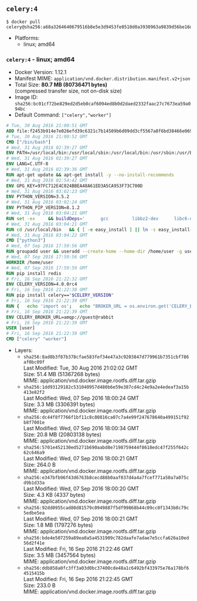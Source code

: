 ## `celery:4`

```console
$ docker pull celery@sha256:a68a3264640679516b8e5e3d9453fe0510d0a3930963a9839d56be16d82e9edd
```

-	Platforms:
	-	linux; amd64

### `celery:4` - linux; amd64

-	Docker Version: 1.12.1
-	Manifest MIME: `application/vnd.docker.distribution.manifest.v2+json`
-	Total Size: **80.7 MB (80736471 bytes)**  
	(compressed transfer size, not on-disk size)
-	Image ID: `sha256:bc01cf72be829ed2d5eb0caf6094ed8b0d2daed2332faac27c7673ea59a094bc`
-	Default Command: `["celery","worker"]`

```dockerfile
# Tue, 30 Aug 2016 21:00:51 GMT
ADD file:f2453b914e7e026efd39c6321c7b14509b6d09dd3cf5567a8f6bd38466e06954 in / 
# Tue, 30 Aug 2016 21:00:52 GMT
CMD ["/bin/bash"]
# Wed, 31 Aug 2016 02:39:27 GMT
ENV PATH=/usr/local/bin:/usr/local/sbin:/usr/local/bin:/usr/sbin:/usr/bin:/sbin:/bin
# Wed, 31 Aug 2016 02:39:27 GMT
ENV LANG=C.UTF-8
# Wed, 31 Aug 2016 02:39:36 GMT
RUN apt-get update && apt-get install -y --no-install-recommends 		ca-certificates 		libsqlite3-0 		libssl1.0.0 	&& rm -rf /var/lib/apt/lists/*
# Wed, 31 Aug 2016 02:54:42 GMT
ENV GPG_KEY=97FC712E4C024BBEA48A61ED3A5CA953F73C700D
# Wed, 31 Aug 2016 03:02:23 GMT
ENV PYTHON_VERSION=3.5.2
# Wed, 31 Aug 2016 03:02:24 GMT
ENV PYTHON_PIP_VERSION=8.1.2
# Wed, 31 Aug 2016 03:04:21 GMT
RUN set -ex 	&& buildDeps=' 		gcc 		libbz2-dev 		libc6-dev 		liblzma-dev 		libncurses-dev 		libreadline-dev 		libsqlite3-dev 		libssl-dev 		make 		tcl-dev 		tk-dev 		wget 		xz-utils 		zlib1g-dev 	' 	&& apt-get update && apt-get install -y $buildDeps --no-install-recommends && rm -rf /var/lib/apt/lists/* 		&& wget -O python.tar.xz "https://www.python.org/ftp/python/${PYTHON_VERSION%%[a-z]*}/Python-$PYTHON_VERSION.tar.xz" 	&& wget -O python.tar.xz.asc "https://www.python.org/ftp/python/${PYTHON_VERSION%%[a-z]*}/Python-$PYTHON_VERSION.tar.xz.asc" 	&& export GNUPGHOME="$(mktemp -d)" 	&& gpg --keyserver ha.pool.sks-keyservers.net --recv-keys "$GPG_KEY" 	&& gpg --batch --verify python.tar.xz.asc python.tar.xz 	&& rm -r "$GNUPGHOME" python.tar.xz.asc 	&& mkdir -p /usr/src/python 	&& tar -xJC /usr/src/python --strip-components=1 -f python.tar.xz 	&& rm python.tar.xz 		&& cd /usr/src/python 	&& ./configure 		--enable-loadable-sqlite-extensions 		--enable-shared 	&& make -j$(nproc) 	&& make install 	&& ldconfig 		&& if [ ! -e /usr/local/bin/pip3 ]; then : 		&& wget -O /tmp/get-pip.py 'https://bootstrap.pypa.io/get-pip.py' 		&& python3 /tmp/get-pip.py "pip==$PYTHON_PIP_VERSION" 		&& rm /tmp/get-pip.py 	; fi 	&& pip3 install --no-cache-dir --upgrade --force-reinstall "pip==$PYTHON_PIP_VERSION" 	&& [ "$(pip list |tac|tac| awk -F '[ ()]+' '$1 == "pip" { print $2; exit }')" = "$PYTHON_PIP_VERSION" ] 		&& find /usr/local -depth 		\( 			\( -type d -a -name test -o -name tests \) 			-o 			\( -type f -a -name '*.pyc' -o -name '*.pyo' \) 		\) -exec rm -rf '{}' + 	&& apt-get purge -y --auto-remove $buildDeps 	&& rm -rf /usr/src/python ~/.cache
# Wed, 31 Aug 2016 03:04:21 GMT
RUN cd /usr/local/bin 	&& { [ -e easy_install ] || ln -s easy_install-* easy_install; } 	&& ln -s idle3 idle 	&& ln -s pydoc3 pydoc 	&& ln -s python3 python 	&& ln -s python3-config python-config
# Wed, 31 Aug 2016 03:04:22 GMT
CMD ["python3"]
# Wed, 07 Sep 2016 17:59:56 GMT
RUN groupadd user && useradd --create-home --home-dir /home/user -g user user
# Wed, 07 Sep 2016 17:59:56 GMT
WORKDIR /home/user
# Wed, 07 Sep 2016 17:59:59 GMT
RUN pip install redis
# Fri, 16 Sep 2016 21:22:32 GMT
ENV CELERY_VERSION=4.0.0rc4
# Fri, 16 Sep 2016 21:22:38 GMT
RUN pip install celery=="$CELERY_VERSION"
# Fri, 16 Sep 2016 21:22:39 GMT
RUN { 	echo 'import os'; 	echo "BROKER_URL = os.environ.get('CELERY_BROKER_URL', 'amqp://')"; } > celeryconfig.py
# Fri, 16 Sep 2016 21:22:39 GMT
ENV CELERY_BROKER_URL=amqp://guest@rabbit
# Fri, 16 Sep 2016 21:22:39 GMT
USER [user]
# Fri, 16 Sep 2016 21:22:39 GMT
CMD ["celery" "worker"]
```

-	Layers:
	-	`sha256:8ad8b3f87b378cfae583fef34e47a3c9203847d779961b7351cbf786af0bc09f`  
		Last Modified: Tue, 30 Aug 2016 21:02:02 GMT  
		Size: 51.4 MB (51367268 bytes)  
		MIME: application/vnd.docker.image.rootfs.diff.tar.gzip
	-	`sha256:1dd93129182c531040957d480b6e59e387cd4c24e9a2e4edeaf3a15b413e82f2`  
		Last Modified: Wed, 07 Sep 2016 18:00:24 GMT  
		Size: 3.3 MB (3306391 bytes)  
		MIME: application/vnd.docker.image.rootfs.diff.tar.gzip
	-	`sha256:dc44f8f7766f1bf11c8c80816ca07c7a4e99f247678640a499151f92b8f7001e`  
		Last Modified: Wed, 07 Sep 2016 18:00:34 GMT  
		Size: 20.8 MB (20803138 bytes)  
		MIME: application/vnd.docker.image.rootfs.diff.tar.gzip
	-	`sha256:5701e452130ed5271b690aabd8e7198759444f8618edc47f255f642c62c646a9`  
		Last Modified: Wed, 07 Sep 2016 18:00:21 GMT  
		Size: 264.0 B  
		MIME: application/vnd.docker.image.rootfs.diff.tar.gzip
	-	`sha256:e347bfb96f43d6763b8cecd88b0aaf037d4a4a7fcef771a50a7a075cd9b1d33a`  
		Last Modified: Wed, 07 Sep 2016 18:00:20 GMT  
		Size: 4.3 KB (4337 bytes)  
		MIME: application/vnd.docker.image.rootfs.diff.tar.gzip
	-	`sha256:92dd0955cad80d81579c0949887f5df99868b44c09cc0f1343b8c79c5edbe5ea`  
		Last Modified: Wed, 07 Sep 2016 18:00:21 GMT  
		Size: 1.8 MB (1797276 bytes)  
		MIME: application/vnd.docker.image.rootfs.diff.tar.gzip
	-	`sha256:bde4e507259a89ea0a5a4531909c782daafe7adae7e5ccfa626a10ed56d2f41e`  
		Last Modified: Fri, 16 Sep 2016 21:22:46 GMT  
		Size: 3.5 MB (3457564 bytes)  
		MIME: application/vnd.docker.image.rootfs.diff.tar.gzip
	-	`sha256:ddb858a0fc3ff3a03d0bc37400cde48a1c6492bf433975e76a178bf64515415b`  
		Last Modified: Fri, 16 Sep 2016 21:22:45 GMT  
		Size: 233.0 B  
		MIME: application/vnd.docker.image.rootfs.diff.tar.gzip
